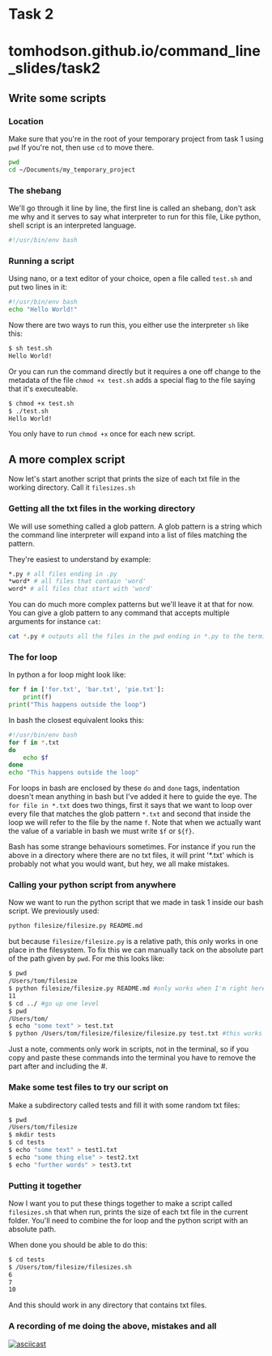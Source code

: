# Task 2
# tomhodson.github.io/command_line_slides/task2
## Write some scripts
### Location
Make sure that you're in the root of your temporary project from task 1 using `pwd`
If you're not, then use `cd` to move there.
```bash
pwd
cd ~/Documents/my_temporary_project
```

### The shebang
We'll go through it line by line, the first line is called an shebang, don't ask me why and it serves to say what interpreter to run for this file, Like python, shell script is an interpreted language. 
```bash
#!/usr/bin/env bash
```
### Running a script
Using nano, or a text editor of your choice, open a file called `test.sh` and put two lines in it:
```bash
#!/usr/bin/env bash
echo "Hello World!"
```

Now there are two ways to run this, you either use the interpreter `sh` like this:
```bash
$ sh test.sh
Hello World!
```
Or you can run the command directly but it requires a one off change to the metadata of the file `chmod +x test.sh` adds a special flag to the file saying that it's executeable. 
```bash
$ chmod +x test.sh
$ ./test.sh
Hello World!
```
You only have to run `chmod +x` once for each new script.



## A more complex script
Now let's start another script that prints the size of each txt file in the working directory. Call it `filesizes.sh`

### Getting all the txt files in the working directory
We will use something called a glob pattern. A glob pattern is a string which the command line interpreter will expand into a list of files matching the pattern. 

They're easiest to understand by example:
```bash
*.py # all files ending in .py
*word* # all files that contain 'word'
word* # all files that start with 'word'
```
You can do much more complex patterns but we'll leave it at that for now. You can give a glob pattern to any command that accepts multiple arguments for instance `cat`:
```bash
cat *.py # outputs all the files in the pwd ending in *.py to the terminal
```


### The for loop
In python a for loop might look like:
```python
for f in ['for.txt', 'bar.txt', 'pie.txt']:
    print(f)
print("This happens outside the loop")
```

In bash the closest equivalent looks this:
```bash
#!/usr/bin/env bash
for f in *.txt
do
    echo $f
done
echo "This happens outside the loop"
```
For loops in bash are enclosed by these `do` and `done` tags, indentation doesn't mean anything in bash but I've added it here to guide the eye. The `for file in *.txt` does two things, first it says that we want to loop over every file that matches the glob pattern `*.txt` and second that inside the loop we will refer to the file by the name `f`. Note that when we actually want the value of a variable in bash we must write `$f` or `${f}`.

Bash has some strange behaviours sometimes. For instance if you run the above in a directory where there are no txt files, it will print '*.txt' which is probably not what you would want, but hey, we all make mistakes.

### Calling your python script from anywhere
Now we want to run the python script that we made in task 1 inside our bash script. We previously used:
```bash
python filesize/filesize.py README.md
```
but because `filesize/filesize.py` is a relative path, this only works in one place in the filesystem. To fix this we can manually tack on the absolute part of the path given by `pwd`. For me this looks like:
```bash
$ pwd
/Users/tom/filesize
$ python filesize/filesize.py README.md #only works when I'm right here
11
$ cd ../ #go up one level
$ pwd
/Users/tom/
$ echo "some text" > test.txt
$ python /Users/tom/filesize/filesize/filesize.py test.txt #this works anywhere!
```
Just a note, comments only work in scripts, not in the terminal, so if you copy and paste these commands into the terminal you have to remove the part after and including the #.

### Make some test files to try our script on
Make a subdirectory called tests and fill it with some random txt files:
```bash
$ pwd
/Users/tom/filesize
$ mkdir tests
$ cd tests
$ echo "some text" > test1.txt
$ echo "some thing else" > test2.txt
$ echo "further words" > test3.txt
```

### Putting it together

Now I want you to put these things together to make a script called `filesizes.sh` that when run, prints the size of each txt file in the current folder. You'll need to combine the for loop and the python script with an absolute path. 

When done you should be able to do this:
```bash
$ cd tests
$ /Users/tom/filesize/filesizes.sh 
6
7
10
```
And this should work in any directory that contains txt files.

### A recording of me doing the above, mistakes and all
[![asciicast](https://asciinema.org/a/468329.svg)](https://asciinema.org/a/468329)
